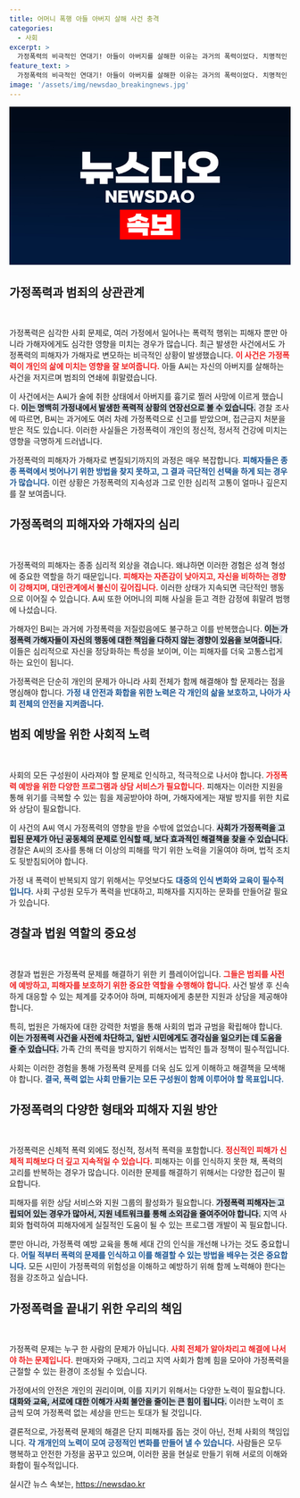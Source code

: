 ```yaml
---
title: 어머니 폭행 아들 아버지 살해 사건 충격
categories:
  - 사회
excerpt: >
  가정폭력의 비극적인 연대기! 아들이 아버지를 살해한 이유는 과거의 폭력이었다. 치명적인 사건의 뒷이야기와 경찰의 수사가 시작된다. 클릭하여 놀라운 진실을 밝혀보세요!
feature_text: >
  가정폭력의 비극적인 연대기! 아들이 아버지를 살해한 이유는 과거의 폭력이었다. 치명적인 사건의 뒷이야기와 경찰의 수사가 시작된다. 클릭하여 놀라운 진실을 밝혀보세요!
image: '/assets/img/newsdao_breakingnews.jpg'
---
```


<p><img src="/assets/img/newsdao_breakingnews.jpg" alt="cryptoinkorea 속보" /></p>

<h2 data-ke-size="size26">가정폭력과 범죄의 상관관계</h2>

<p data-ke-size="size16">&nbsp;</p>

<p>가정폭력은 심각한 사회 문제로, 여러 가정에서 일어나는 폭력적 행위는 피해자 뿐만 아니라 가해자에게도 심각한 영향을 미치는 경우가 많습니다. 최근 발생한 사건에서도 가정폭력의 피해자가 가해자로 변모하는 비극적인 상황이 발생했습니다. <b><span style="color: #ee2323;">이 사건은 가정폭력이 개인의 삶에 미치는 영향을 잘 보여줍니다.</span></b> 아들 A씨는 자신의 아버지를 살해하는 사건을 저지르며 범죄의 연쇄에 휘말렸습니다.</p>

<p>이 사건에서는 A씨가 술에 취한 상태에서 아버지를 흉기로 찔러 사망에 이르게 했습니다. <b><span style="background-color: #21538527;">이는 명백히 가정내에서 발생한 폭력적 상황의 연장선으로 볼 수 있습니다.</span></b> 경찰 조사에 따르면, B씨는 과거에도 여러 차례 가정폭력으로 신고를 받았으며, 접근금지 처분을 받은 적도 있습니다. 이러한 사실들은 가정폭력이 개인의 정신적, 정서적 건강에 미치는 영향을 극명하게 드러냅니다.</p>

<p>가정폭력의 피해자가 가해자로 변질되기까지의 과정은 매우 복잡합니다. <b><span style="color: #1a5490;">피해자들은 종종 폭력에서 벗어나기 위한 방법을 찾지 못하고, 그 결과 극단적인 선택을 하게 되는 경우가 많습니다.</span></b> 이런 상황은 가정폭력의 지속성과 그로 인한 심리적 고통이 얼마나 깊은지를 잘 보여줍니다.</p>

<h2 data-ke-size="size26">가정폭력의 피해자와 가해자의 심리</h2>

<p data-ke-size="size16">&nbsp;</p>

<p>가정폭력의 피해자는 종종 심리적 외상을 겪습니다. 왜냐하면 이러한 경험은 성격 형성에 중요한 역할을 하기 때문입니다. <b><span style="color: #ee2323;">피해자는 자존감이 낮아지고, 자신을 비하하는 경향이 강해지며, 대인관계에서 불신이 깊어집니다.</span></b> 이러한 상태가 지속되면 극단적인 행동으로 이어질 수 있습니다. A씨 또한 어머니의 피해 사실을 듣고 격한 감정에 휘말려 범행에 나섰습니다.</p>

<p>가해자인 B씨는 과거에 가정폭력을 저질렀음에도 불구하고 이를 반복했습니다. <b><span style="background-color: #21538527;">이는 가정폭력 가해자들이 자신의 행동에 대한 책임을 다하지 않는 경향이 있음을 보여줍니다.</span></b> 이들은 심리적으로 자신을 정당화하는 특성을 보이며, 이는 피해자를 더욱 고통스럽게 하는 요인이 됩니다.</p>

<p>가정폭력은 단순히 개인의 문제가 아니라 사회 전체가 함께 해결해야 할 문제라는 점을 명심해야 합니다. <b><span style="color: #1a5490;">가정 내 안전과 화합을 위한 노력은 각 개인의 삶을 보호하고, 나아가 사회 전체의 안전을 지켜줍니다.</span></b></p>

<h2 data-ke-size="size26">범죄 예방을 위한 사회적 노력</h2>

<p data-ke-size="size16">&nbsp;</p>

<p>사회의 모든 구성원이 사라져야 할 문제로 인식하고, 적극적으로 나서야 합니다. <b><span style="color: #ee2323;">가정폭력 예방을 위한 다양한 프로그램과 상담 서비스가 필요합니다.</span></b> 피해자는 이러한 지원을 통해 위기를 극복할 수 있는 힘을 제공받아야 하며, 가해자에게는 재발 방지를 위한 치료와 상담이 필요합니다.</p>

<p>이 사건의 A씨 역시 가정폭력의 영향을 받을 수밖에 없었습니다. <b><span style="background-color: #21538527;">사회가 가정폭력을 고립된 문제가 아닌 공동체의 문제로 인식할 때, 보다 효과적인 해결책을 찾을 수 있습니다.</span></b> 경찰은 A씨의 조사를 통해 더 이상의 피해를 막기 위한 노력을 기울여야 하며, 법적 조치도 뒷받침되어야 합니다.</p>

<p>가정 내 폭력이 반복되지 않기 위해서는 무엇보다도 <b><span style="color: #1a5490;">대중의 인식 변화와 교육이 필수적입니다.</span></b> 사회 구성원 모두가 폭력을 반대하고, 피해자를 지지하는 문화를 만들어갈 필요가 있습니다.</p>

<h2 data-ke-size="size26">경찰과 법원 역할의 중요성</h2>

<p data-ke-size="size16">&nbsp;</p>

<p>경찰과 법원은 가정폭력 문제를 해결하기 위한 키 플레이어입니다. <b><span style="color: #ee2323;">그들은 범죄를 사전에 예방하고, 피해자를 보호하기 위한 중요한 역할을 수행해야 합니다.</span></b> 사건 발생 후 신속하게 대응할 수 있는 체계를 갖추어야 하며, 피해자에게 충분한 지원과 상담을 제공해야 합니다.</p>

<p>특히, 법원은 가해자에 대한 강력한 처벌을 통해 사회의 법과 규범을 확립해야 합니다. <b><span style="background-color: #21538527;">이는 가정폭력 사건을 사전에 차단하고, 일반 시민에게도 경각심을 일으키는 데 도움을 줄 수 있습니다.</span></b> 가족 간의 폭력을 방지하기 위해서는 법적인 틀과 정책이 필수적입니다.</p>

<p>사회는 이러한 경험을 통해 가정폭력 문제를 더욱 심도 있게 이해하고 해결책을 모색해야 합니다. <b><span style="color: #1a5490;">결국, 폭력 없는 사회 만들기는 모든 구성원이 함께 이루어야 할 목표입니다.</span></b></p>

<h2 data-ke-size="size26">가정폭력의 다양한 형태와 피해자 지원 방안</h2>

<p data-ke-size="size16">&nbsp;</p>

<p>가정폭력은 신체적 폭력 외에도 정신적, 정서적 폭력을 포함합니다. <b><span style="color: #ee2323;">정신적인 피해가 신체적 피해보다 더 깊고 지속적일 수 있습니다.</span></b> 피해자는 이를 인식하지 못한 채, 폭력의 고리를 반복하는 경우가 많습니다. 이러한 문제를 해결하기 위해서는 다양한 접근이 필요합니다.</p>

<p>피해자를 위한 상담 서비스와 지원 그룹의 활성화가 필요합니다. <b><span style="background-color: #21538527;">가정폭력 피해자는 고립되어 있는 경우가 많아서, 지원 네트워크를 통해 소외감을 줄여주어야 합니다.</span></b> 지역 사회와 협력하여 피해자에게 실질적인 도움이 될 수 있는 프로그램 개발이 꼭 필요합니다.</p>

<p>뿐만 아니라, 가정폭력 예방 교육을 통해 세대 간의 인식을 개선해 나가는 것도 중요합니다. <b><span style="color: #1a5490;">어릴 적부터 폭력의 문제를 인식하고 이를 해결할 수 있는 방법을 배우는 것은 중요합니다.</span></b> 모든 시민이 가정폭력의 위험성을 이해하고 예방하기 위해 함께 노력해야 한다는 점을 강조하고 싶습니다.</p>

<h2 data-ke-size="size26">가정폭력을 끝내기 위한 우리의 책임</h2>

<p data-ke-size="size16">&nbsp;</p>

<p>가정폭력 문제는 누구 한 사람의 문제가 아닙니다. <b><span style="color: #ee2323;">사회 전체가 알아차리고 해결에 나서야 하는 문제입니다.</span></b> 판매자와 구매자, 그리고 지역 사회가 함께 힘을 모아야 가정폭력을 근절할 수 있는 환경이 조성될 수 있습니다. </p>

<p>가정에서의 안전은 개인의 권리이며, 이를 지키기 위해서는 다양한 노력이 필요합니다. <b><span style="background-color: #21538527;">대화와 교육, 서로에 대한 이해가 사회 불안을 줄이는 큰 힘이 됩니다.</span></b> 이러한 노력이 조금씩 모여 가정폭력 없는 세상을 만드는 토대가 될 것입니다.</p>

<p>결론적으로, 가정폭력 문제의 해결은 단지 피해자를 돕는 것이 아닌, 전체 사회의 책임입니다. <b><span style="color: #1a5490;">각 개개인의 노력이 모여 긍정적인 변화를 만들어 낼 수 있습니다.</span></b> 사람들은 모두 행복하고 안전한 가정을 꿈꾸고 있으며, 이러한 꿈을 현실로 만들기 위해 서로의 이해와 화합이 필수적입니다.</p>
실시간 뉴스 속보는, <a href="https://newsdao.kr" rel="dofollow">https://newsdao.kr</a>


